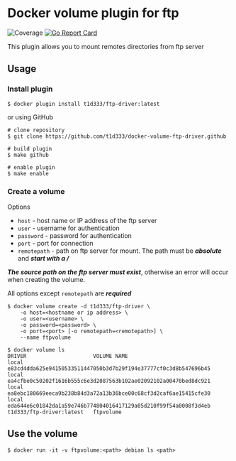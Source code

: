 # Docker volume plugin for ftp

![Coverage](https://img.shields.io/badge/Coverage-68.9%25-yellow)
[![Go Report Card](https://goreportcard.com/badge/github.com/vieux/docker-volume-sshfs)](https://goreportcard.com/report/github.com/t1d333/docker-volume-ftp-driver)

This plugin allows you to mount remotes directories from ftp server

## Usage

### Install plugin

```
$ docker plugin install t1d333/ftp-driver:latest
```

or using GitHub

```
# clone repository
$ git clone https://github.com/t1d333/docker-volume-ftp-driver.github

# build plugin
$ make github

# enable plugin
$ make enable
```

### Create a volume

Options

- `host` - host name or IP address of the ftp server
- `user` - username for authentication
- `password` - password for authentication
- `port` - port for connection
- `remotepath` - path on ftp server for mount. The path must be **_absolute_** and **_start with a /_**

**_The source path on the ftp server must exist_**, otherwise an error will occur when creating the volume.

All options except `remotepath` are **_required_**

```
$ docker volume create -d t1d333/ftp-driver \
	-o host=<hostname or ip address> \
	-o user=<username> \
	-o password=<password> \
	-o port=<port> [-o remotepath=<remotepath>] \
	--name ftpvolume

$ docker volume ls
DRIVER                     VOLUME NAME
local                      e83cd4dda625e94150533511447050b3d7b29f194e37777cf0c3d8b547696b45
local                      ea4cfbe0c50202f1616b555c6e3d2087563b102ae02092102a00470bed8dc921
local                      ea8ebc180669eeca9b238b84d3a72a13b36bce00c68cf3d2caf6ae15415cfe30
local                      eda644e6c01842da1a59e746b774804016417129a05d210f99f54a0008f3d4eb
t1d333/ftp-driver:latest   ftpvolume
```

## Use the volume

```
$ docker run -it -v ftpvolume:<path> debian ls <path>
```
